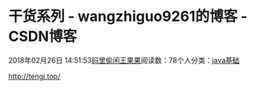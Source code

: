 
# 干货系列 - wangzhiguo9261的博客 - CSDN博客


2018年02月26日 14:51:53[码里偷闲王果果](https://me.csdn.net/wangzhiguo9261)阅读数：78个人分类：[java基础](https://blog.csdn.net/wangzhiguo9261/article/category/7367704)


http://tengj.top/


